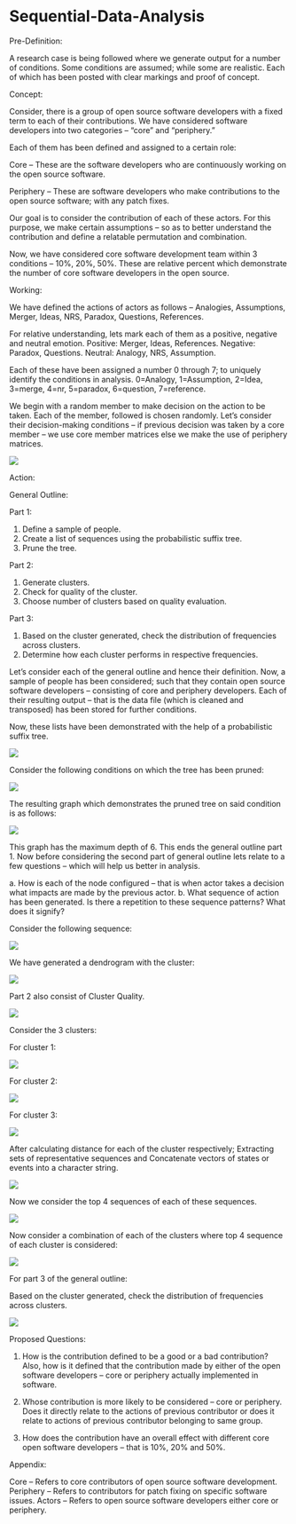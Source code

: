 # Sequential-Data-Analysis



Pre-Definition:

A research case is being followed where we generate output for a number of conditions.
Some conditions are assumed; while some are realistic. Each of which has been posted with clear markings and proof of concept.

Concept:

Consider, there is a group of open source software developers with a fixed term to each of their contributions. We have considered software developers into two categories – “core” and “periphery.”

Each of them has been defined and assigned to a certain role:

Core – These are the software developers who are continuously working on the open source software.

Periphery – These are software developers who make contributions to the open source software; with any patch fixes. 

Our goal is to consider the contribution of each of these actors. For this purpose, we make certain assumptions – so as to better understand the contribution and define a relatable permutation and combination.

Now, we have considered core software development team within 3 conditions – 10%, 20%, 50%. These are relative percent which demonstrate the number of core software developers in the open source.








Working:

We have defined the actions of actors as follows – 
Analogies, Assumptions, Merger, Ideas, NRS, Paradox, Questions, References.

For relative understanding, lets mark each of them as a positive, negative and neutral emotion.
Positive: Merger, Ideas, References.
Negative: Paradox, Questions.
Neutral: Analogy, NRS, Assumption.

Each of these have been assigned a number 0 through 7; to uniquely identify the conditions in analysis.
0=Analogy, 1=Assumption, 2=Idea, 3=merge, 4=nr, 5=paradox, 6=question, 7=reference.

We begin with a random member to make decision on the action to be taken. Each of the member, followed is chosen randomly. 
Let’s consider their decision-making conditions – if previous decision was taken by a core member – we use core member matrices else we make the use of periphery matrices.

![](1.png)
 

Action:

General Outline:

Part 1:
1.	Define a sample of people.
2.	Create a list of sequences using the probabilistic suffix tree.
3.	Prune the tree.

Part 2:
1.	Generate clusters.
2.	Check for quality of the cluster.
3.	Choose number of clusters based on quality evaluation.

Part 3:
1.	Based on the cluster generated, check the distribution of frequencies across clusters. 
2.	Determine how each cluster performs in respective frequencies.

Let’s consider each of the general outline and hence their definition.
Now, a sample of people has been considered; such that they contain open source software developers – consisting of core and periphery developers.
Each of their resulting output – that is the data file (which is cleaned and transposed) has been stored for further conditions.

Now, these lists have been demonstrated with the help of a probabilistic suffix tree.

![](2.png)

Consider the following conditions on which the tree has been pruned:

![](3.png)













The resulting graph which demonstrates the pruned tree on said condition is as follows:

![](4.png) 

This graph has the maximum depth of 6. This ends the general outline part 1. Now before considering the second part of general outline lets relate to a few questions – which will help us better in analysis.

a.	How is each of the node configured – that is when actor takes a decision what impacts are made by the previous actor.
b.	What sequence of action has been generated. Is there a repetition to these sequence patterns? What does it signify? 













Consider the following sequence:

![](5.png)

We have generated a dendrogram with the cluster:

![](6.png) 

Part 2 also consist of Cluster Quality.

 
![](7.png)




















Consider the 3 clusters:

For cluster 1:

 ![](8.png)

For cluster 2:

 ![](9.png)









For cluster 3:

 ![](10.png)

After calculating distance for each of the cluster respectively; Extracting sets of representative sequences and Concatenate vectors of states or events into a character string.

 
![](11.png)


Now we consider the top 4 sequences of each of these sequences.

 

![](12.png)













Now consider a combination of each of the clusters where top 4 sequence of each cluster is considered:

 ![](13.png)

For part 3 of the general outline:

Based on the cluster generated, check the distribution of frequencies across clusters.

 ![](14.png)













Proposed Questions:

1.	How is the contribution defined to be a good or a bad contribution? Also, how is it defined that the contribution made by either of the open software developers – core or periphery actually implemented in software.

2.	Whose contribution is more likely to be considered – core or periphery. Does it directly relate to the actions of previous contributor or does it relate to actions of previous contributor belonging to same group.

3.	How does the contribution have an overall effect with different core open software developers – that is 10%, 20% and 50%.











Appendix:

Core – Refers to core contributors of open source software development.
Periphery – Refers to contributors for patch fixing on specific software issues.
Actors – Refers to open source software developers either core or periphery. 
